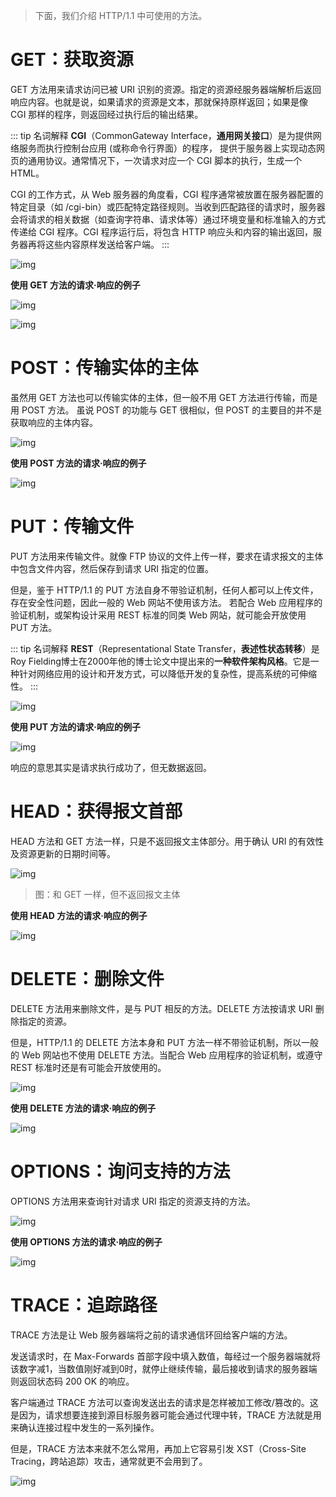 > 下面，我们介绍 HTTP/1.1 中可使用的方法。

# GET：获取资源
GET 方法用来请求访问已被 URI 识别的资源。指定的资源经服务器端解析后返回响应内容。也就是说，如果请求的资源是文本，那就保持原样返回；如果是像 CGI 那样的程序，则返回经过执行后的输出结果。

::: tip 名词解释
**CGI**（CommonGateway Interface，**通用网关接口**）是为提供网络服务而执行控制台应用 (或称命令行界面）的程序，
提供于服务器上实现动态网页的通用协议。通常情况下，一次请求对应一个 CGI 脚本的执行，生成一个 HTML。

CGI 的工作方式，从 Web 服务器的角度看，CGI 程序通常被放置在服务器配置的特定目录（如 /cgi-bin）或匹配特定路径规则。当收到匹配路径的请求时，服务器会将请求的相关数据（如查询字符串、请求体等）通过环境变量和标准输入的方式传递给 CGI 程序。CGI 程序运行后，将包含 HTTP 响应头和内容的输出返回，服务器再将这些内容原样发送给客户端。
:::

![img](./assets/09.png)

**使用 GET 方法的请求·响应的例子**

![img](./assets/10.png)

![img](./assets/11.png)



# POST：传输实体的主体
虽然用 GET 方法也可以传输实体的主体，但一般不用 GET 方法进行传输，而是用 POST 方法。
虽说 POST 的功能与 GET 很相似，但 POST 的主要目的并不是获取响应的主体内容。

![img](./assets/12.png)

**使用 POST 方法的请求·响应的例子**

![img](./assets/13.png)



# PUT：传输文件
PUT 方法用来传输文件。就像 FTP 协议的文件上传一样，要求在请求报文的主体中包含文件内容，然后保存到请求 URI 指定的位置。

但是，鉴于 HTTP/1.1 的 PUT 方法自身不带验证机制，任何人都可以上传文件，存在安全性问题，因此一般的 Web 网站不使用该方法。
若配合 Web 应用程序的验证机制，或架构设计采用 REST 标准的同类 Web 网站，就可能会开放使用 PUT 方法。

::: tip 名词解释
**REST**（Representational State Transfer，**表述性状态转移**）是Roy Fielding博士在2000年他的博士论文中提出来的**一种软件架构风格**。它是一种针对网络应用的设计和开发方式，可以降低开发的复杂性，提高系统的可伸缩性。
:::

![img](./assets/14.png)

**使用 PUT 方法的请求·响应的例子**

![img](./assets/15.png)

响应的意思其实是请求执行成功了，但无数据返回。



# HEAD：获得报文首部
HEAD 方法和 GET 方法一样，只是不返回报文主体部分。用于确认 URI 的有效性及资源更新的日期时间等。

![img](./assets/16.png)
> 图：和 GET 一样，但不返回报文主体

**使用 HEAD 方法的请求·响应的例子**

![img](./assets/17.png)



# DELETE：删除文件
DELETE 方法用来删除文件，是与 PUT 相反的方法。DELETE 方法按请求 URI 删除指定的资源。

但是，HTTP/1.1 的 DELETE 方法本身和 PUT 方法一样不带验证机制，所以一般的 Web 网站也不使用 DELETE 方法。当配合 Web 应用程序的验证机制，或遵守 REST 标准时还是有可能会开放使用的。

![img](./assets/18.png)

**使用 DELETE 方法的请求·响应的例子**

![img](./assets/19.png)



# OPTIONS：询问支持的方法
OPTIONS 方法用来查询针对请求 URI 指定的资源支持的方法。

![img](./assets/20.png)

**使用 OPTIONS 方法的请求·响应的例子**

![img](./assets/21.png)



# TRACE：追踪路径
TRACE 方法是让 Web 服务器端将之前的请求通信环回给客户端的方法。

发送请求时，在 Max-Forwards 首部字段中填入数值，每经过一个服务器端就将该数字减1，当数值刚好减到0时，就停止继续传输，最后接收到请求的服务器端则返回状态码 200 OK 的响应。
  
客户端通过 TRACE 方法可以查询发送出去的请求是怎样被加工修改/篡改的。这是因为，请求想要连接到源目标服务器可能会通过代理中转，TRACE 方法就是用来确认连接过程中发生的一系列操作。

但是，TRACE 方法本来就不怎么常用，再加上它容易引发 XST（Cross-Site Tracing，跨站追踪）攻击，通常就更不会用到了。

![img](./assets/22.png)

